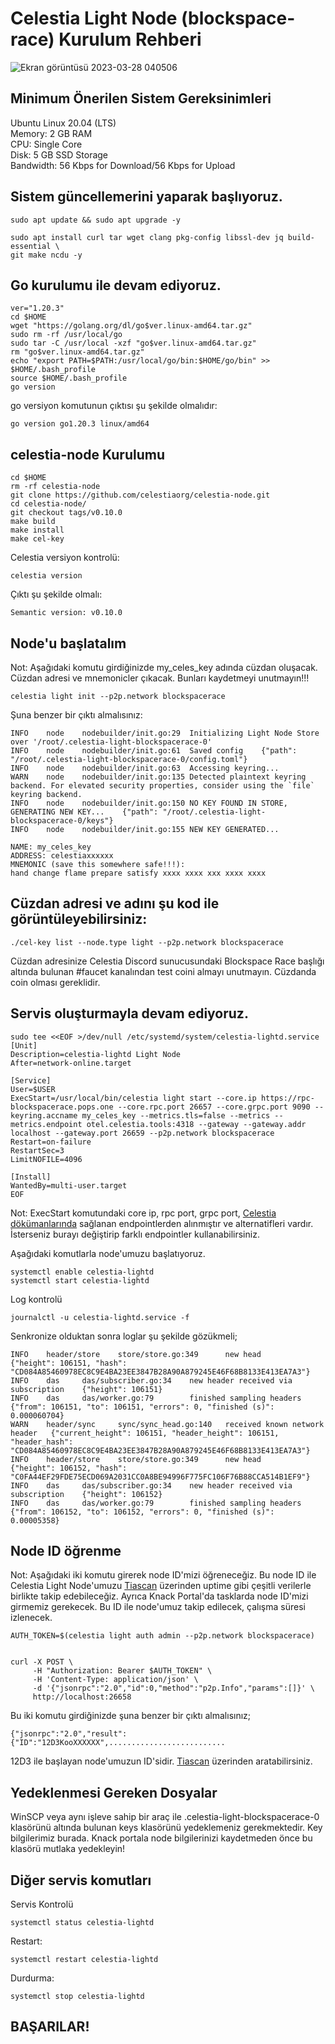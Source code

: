 # Celestia Light Node (blockspace-race) Kurulum Rehberi

![Ekran görüntüsü 2023-03-28 040506](https://user-images.githubusercontent.com/94050636/228100509-865911b0-e167-40e5-9049-7538e0017276.png)


## Minimum Önerilen Sistem Gereksinimleri

Ubuntu Linux 20.04 (LTS) <br/>
Memory: 2 GB RAM <br/>
CPU: Single Core <br/>
Disk: 5 GB SSD Storage <br/>
Bandwidth: 56 Kbps for Download/56 Kbps for Upload <br/>


## Sistem güncellemerini yaparak başlıyoruz.

```
sudo apt update && sudo apt upgrade -y

sudo apt install curl tar wget clang pkg-config libssl-dev jq build-essential \
git make ncdu -y
```

## Go kurulumu ile devam ediyoruz.

```
ver="1.20.3"
cd $HOME
wget "https://golang.org/dl/go$ver.linux-amd64.tar.gz"
sudo rm -rf /usr/local/go
sudo tar -C /usr/local -xzf "go$ver.linux-amd64.tar.gz"
rm "go$ver.linux-amd64.tar.gz"
echo "export PATH=$PATH:/usr/local/go/bin:$HOME/go/bin" >> $HOME/.bash_profile
source $HOME/.bash_profile
go version
```
go versiyon komutunun çıktısı şu şekilde olmalıdır:

```
go version go1.20.3 linux/amd64
```

## celestia-node Kurulumu

```
cd $HOME
rm -rf celestia-node
git clone https://github.com/celestiaorg/celestia-node.git
cd celestia-node/
git checkout tags/v0.10.0
make build
make install
make cel-key
```

Celestia versiyon kontrolü:

```
celestia version
```

Çıktı şu şekilde olmalı:

```
Semantic version: v0.10.0
```

## Node'u başlatalım

Not: Aşağıdaki komutu girdiğinizde my_celes_key adında cüzdan oluşacak. Cüzdan adresi ve mnemonicler çıkacak. Bunları kaydetmeyi unutmayın!!!

```
celestia light init --p2p.network blockspacerace
```

Şuna benzer bir çıktı almalısınız:

```
INFO    node    nodebuilder/init.go:29  Initializing Light Node Store over '/root/.celestia-light-blockspacerace-0'
INFO    node    nodebuilder/init.go:61  Saved config    {"path": "/root/.celestia-light-blockspacerace-0/config.toml"}
INFO    node    nodebuilder/init.go:63  Accessing keyring...
WARN    node    nodebuilder/init.go:135 Detected plaintext keyring backend. For elevated security properties, consider using the `file` keyring backend.
INFO    node    nodebuilder/init.go:150 NO KEY FOUND IN STORE, GENERATING NEW KEY...    {"path": "/root/.celestia-light-blockspacerace-0/keys"}
INFO    node    nodebuilder/init.go:155 NEW KEY GENERATED...

NAME: my_celes_key
ADDRESS: celestiaxxxxxx
MNEMONIC (save this somewhere safe!!!): 
hand change flame prepare satisfy xxxx xxxx xxx xxxx xxxx
```

## Cüzdan adresi ve adını şu kod ile görüntüleyebilirsiniz:

```
./cel-key list --node.type light --p2p.network blockspacerace
```

Cüzdan adresinize Celestia Discord sunucusundaki Blockspace Race başlığı altında bulunan #faucet kanalından test coini almayı unutmayın. Cüzdanda coin olması gereklidir.


## Servis oluşturmayla devam ediyoruz.

```
sudo tee <<EOF >/dev/null /etc/systemd/system/celestia-lightd.service
[Unit]
Description=celestia-lightd Light Node
After=network-online.target

[Service]
User=$USER
ExecStart=/usr/local/bin/celestia light start --core.ip https://rpc-blockspacerace.pops.one --core.rpc.port 26657 --core.grpc.port 9090 --keyring.accname my_celes_key --metrics.tls=false --metrics --metrics.endpoint otel.celestia.tools:4318 --gateway --gateway.addr localhost --gateway.port 26659 --p2p.network blockspacerace
Restart=on-failure
RestartSec=3
LimitNOFILE=4096

[Install]
WantedBy=multi-user.target
EOF
```

Not: ExecStart komutundaki core ip, rpc port, grpc port, [Celestia dökümanlarında](https://docs.celestia.org/nodes/blockspace-race/#rpc-endpoints) sağlanan endpointlerden alınmıştır ve alternatifleri vardır. İsterseniz burayı değiştirip farklı endpointler kullanabilirsiniz.

Aşağıdaki komutlarla node'umuzu başlatıyoruz.

```
systemctl enable celestia-lightd
systemctl start celestia-lightd
```

Log kontrolü

```
journalctl -u celestia-lightd.service -f
```

Senkronize olduktan sonra loglar şu şekilde gözükmeli;

```
INFO    header/store    store/store.go:349      new head        {"height": 106151, "hash": "CD084A85460978EC8C9E4BA23EE3847B28A90A879245E46F68B8133E413EA7A3"}
INFO    das     das/subscriber.go:34    new header received via subscription    {"height": 106151}
INFO    das     das/worker.go:79        finished sampling headers       {"from": 106151, "to": 106151, "errors": 0, "finished (s)": 0.000060704}
WARN    header/sync     sync/sync_head.go:140   received known network header   {"current_height": 106151, "header_height": 106151, "header_hash": "CD084A85460978EC8C9E4BA23EE3847B28A90A879245E46F68B8133E413EA7A3"}
INFO    header/store    store/store.go:349      new head        {"height": 106152, "hash": "C0FA44EF29FDE75ECD069A2031CC0A8BE94996F775FC106F76B88CCA514B1EF9"}
INFO    das     das/subscriber.go:34    new header received via subscription    {"height": 106152}
INFO    das     das/worker.go:79        finished sampling headers       {"from": 106152, "to": 106152, "errors": 0, "finished (s)": 0.00005358}
```

## Node ID öğrenme

Not: Aşağıdaki iki komutu girerek node ID'mizi öğreneceğiz. Bu node ID ile Celestia Light Node'umuzu [Tiascan](https://tiascan.com/light-nodes) üzerinden uptime gibi çeşitli verilerle birlikte takip edebileceğiz. Ayrıca Knack Portal'da tasklarda node ID'mizi girmemiz gerekecek. Bu ID ile node'umuz takip edilecek, çalışma süresi izlenecek.

```
AUTH_TOKEN=$(celestia light auth admin --p2p.network blockspacerace)


curl -X POST \
     -H "Authorization: Bearer $AUTH_TOKEN" \
     -H 'Content-Type: application/json' \
     -d '{"jsonrpc":"2.0","id":0,"method":"p2p.Info","params":[]}' \
     http://localhost:26658
```

Bu iki komutu girdiğinizde şuna benzer bir çıktı almalısınız;

```
{"jsonrpc":"2.0","result":{"ID":"12D3KooXXXXXX",..........................
```

12D3 ile başlayan node'umuzun ID'sidir. [Tiascan](https://tiascan.com/light-nodes) üzerinden aratabilirsiniz.

## Yedeklenmesi Gereken Dosyalar

WinSCP veya aynı işleve sahip bir araç ile .celestia-light-blockspacerace-0 klasörünü altında bulunan keys klasörünü yedeklemeniz gerekmektedir. Key bilgilerimiz burada. Knack portala node bilgilerinizi kaydetmeden önce bu klasörü mutlaka yedekleyin!


## Diğer servis komutları

Servis Kontrolü

```
systemctl status celestia-lightd
```

Restart:

```
systemctl restart celestia-lightd
```

Durdurma:

```
systemctl stop celestia-lightd
```

## BAŞARILAR!
